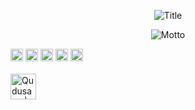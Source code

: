 <p align="center"><img src="https://i.ibb.co/wKj7vWm/Nema.png" alt="Title" border="0"></p>
<p align="center"><img src="https://i.ibb.co/wZHTqNb/motto.png" alt="Motto" border="0"></p>
<code><img height="20" src="https://github.com/gbolame/gbolame/blob/master/img/icons8-javascript-48.png"></code>
<code><img height="20" src="https://github.com/gbolame/gbolame/blob/master/img/icons8-sass-24.png"></code>
<code><img height="20" src="https://github.com/gbolame/gbolame/blob/master/img/icons8-html-5-24.png"></code>
<code><img height="20" src="https://github.com/gbolame/gbolame/blob/master/img/icons8-css3-24.png"></code>
<code><img height="20" src="https://github.com/gbolame/gbolame/blob/master/img/icons8-sql-26.png"></code>

<br/>
<br/>

<a href="https://twitter.com/qudusayo">
  <img align="left" alt="Qudusayo | Twitter" width="41px" src="https://github.com/gbolame/gbolame/blob/master/img/icons8-twitter-48.png" />
</a>
